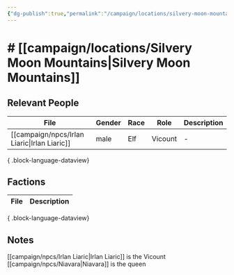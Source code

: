 ```yaml
---
{"dg-publish":true,"permalink":"/campaign/locations/silvery-moon-mountains/","noteIcon":"","created":"2025-10-26T10:33:13.055-07:00","updated":"2025-10-27T13:36:09.005-07:00"}
---
```


# # [[campaign/locations/Silvery Moon Mountains\|Silvery Moon Mountains]]


## Relevant People
| File                                            | Gender | Race | Role    | Description |
| ----------------------------------------------- | ------ | ---- | ------- | ----------- |
| [[campaign/npcs/Irlan Liaric\|Irlan Liaric]] | male   | Elf  | Vicount | \-          |

{ .block-language-dataview}

## Factions
| File | Description |
| ---- | ----------- |

{ .block-language-dataview}

## Notes
[[campaign/npcs/Irlan Liaric\|Irlan Liaric]] is the Vicount
[[campaign/npcs/Niavara\|Niavara]] is the queen